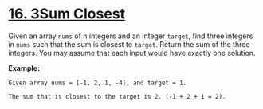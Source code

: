 # [16. 3Sum Closest](https://leetcode.com/problems/3sum-closest/description)
Given an array `nums` of n integers and an integer `target`, find three integers in `nums` such that the sum is closest to `target`. Return the sum of the three integers. You may assume that each input would have exactly one solution.

**Example:**
```
Given array nums = [-1, 2, 1, -4], and target = 1.

The sum that is closest to the target is 2. (-1 + 2 + 1 = 2).
```